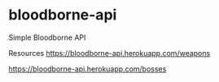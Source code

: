 # bloodborne-api

Simple Bloodborne API

Resources
https://bloodborne-api.herokuapp.com/weapons

https://bloodborne-api.herokuapp.com/bosses
